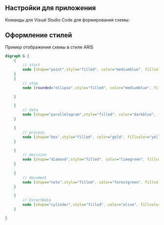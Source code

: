 ## Настройки для приложения 

Команды для Visual Studio Code для формирования схемы:




## Оформление стилей

Пример отображения схемы в стиле ARIS

```dot
digraph G {
    {
        // start
        node [shape="point",style="filled", color="mediumblue", fillcolor="cornflowerblue"]
    }
    {
        // stop
        node [rounded="ellipse",style="filled", color="mediumblue", fillcolor="cornflowerblue"]

    }

    {
        // data
        node [shape="parallelogram",style="filled", color="darkblue", fillcolor="dodgerblue"];
    }

    {
        // process
        node [shape="box",style="filled", color="gold", fillcolor="yellow"];
    }    

    {
        // decision
        node [shape="diamond",style="filled", color="limegreen", fillcolor="palegreen"]
    } 
    
    {
        // document
        node [shape="note",style="filled", color="forestgreen", fillcolor="limegreen"]
    }  

    {
        // DirectData 
        node [shape="cylinder",style="filled", color="olive", fillcolor="darkkhaki"]
    }  

}
```
